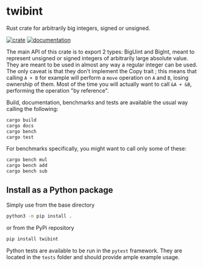# twibint
Rust crate for arbitrarily big integers, signed or unsigned.

[![crate](https://img.shields.io/crates/v/num-bigint.svg)](https://crates.io/crates/twibint)
[![documentation](https://docs.rs/num-bigint/badge.svg)](https://docs.rs/twibint)


The main API of this crate is to export 2 types: BigUint and BigInt, 
meant to represent unsigned or signed integers of arbitrarily large
absolute value. They are meant to be used in almost any way a regular 
integer can be used. The only caveat is that they don't implement the 
Copy trait ; this means that calling `A + B` for example will perform
a `move` operation on `A` and `B`, losing ownership of them. Most of the 
time you will actually want to call `&A + &B`, performing the operation
"by reference".

Build, documentation, benchmarks and tests are available the usual way calling
the following:

```bash
cargo build
cargo docs
cargo bench
cargo test
```

For benchmarks specifically, you might want to call only some of these:
```bash
cargo bench mul
cargo bench add
cargo bench sub
```

## Install as a Python package
Simply use from the base directory
```bash
python3 -m pip install .
```

or from the PyPi repository
```bash
pip install twibint
```

Python tests are available to be run in the `pytest` framework. They are located
in the `tests` folder and should provide ample example usage.
